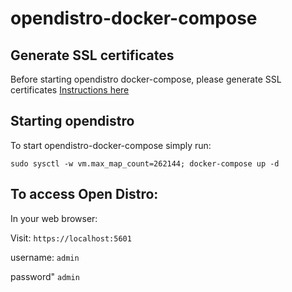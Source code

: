 # opendistro-docker-compose

Generate SSL certificates
---

Before starting opendistro docker-compose, please generate SSL certificates [Instructions here](certs/README.md)


Starting opendistro
---

To start opendistro-docker-compose simply run:

```
sudo sysctl -w vm.max_map_count=262144; docker-compose up -d
```

To access Open Distro:
---

In your web browser:

Visit: `https://localhost:5601`

username: `admin`

password" `admin`
